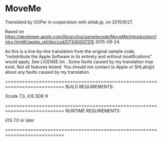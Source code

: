 # MoveMe

Translated by OOPer in cooperation with shlab.jp, on 2015/9/27.

Based on
<https://developer.apple.com/library/ios/samplecode/MoveMe/Introduction/Intro.html#//apple_ref/doc/uid/DTS40007315>
2015-09-24.

As this is a line-by-line translation from the original sample code, "redistribute the Apple Software in its entirety and without modifications" would apply. See LICENSE.txt .
Some faults caused by my translation may exist. Not all features tested.
You should not contact to Apple or SHLab(jp) about any faults caused by my translation.

===========================================================================
BUILD REQUIREMENTS:

Xcode 7.3, iOS SDK 9

===========================================================================
RUNTIME REQUIREMENTS:

iOS 7.0 or later

===========================================================================
